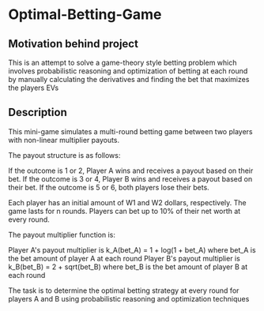 # Optimal-Betting-Game

## Motivation behind project

This is an attempt to solve a game-theory style betting problem which involves probabilistic reasoning and optimization of betting at each round by manually calculating the derivatives and finding the bet that maximizes the players EVs

## Description

This mini-game simulates a multi-round betting game between two players with non-linear multiplier payouts. 

The payout structure is as follows:

If the outcome is 1 or 2, Player A wins and receives a payout based on their bet.
If the outcome is 3 or 4, Player B wins and receives a payout based on their bet.
If the outcome is 5 or 6, both players lose their bets.

Each player has an initial amount of W1 and W2 dollars, respectively. The game lasts for n rounds. Players can bet up to 10% of their net worth at every round. 

The payout multiplier function is:

Player A's payout multiplier is k_A(bet_A) = 1 + log(1 + bet_A) where bet_A is the bet amount of player A at each round
Player B's payout multiplier is k_B(bet_B) = 2 + sqrt(bet_B) where bet_B is the bet amount of player B at each round

The task is to determine the optimal betting strategy at every round for players A and B using probabilistic reasoning and optimization techniques
